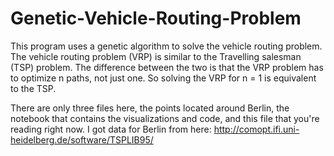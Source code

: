 # Genetic-Vehicle-Routing-Problem


This program uses a genetic algorithm to solve the vehicle routing problem. The vehicle routing problem (VRP) is similar to the Travelling salesman (TSP) problem. The difference between the two is that the VRP problem has to optimize n paths, not just one. So solving the VRP for n = 1 is equivalent to the TSP.

There are only three files here, the points located around Berlin, the notebook that contains the visualizations and code, and this file that you're reading right now. I got data for Berlin from here: http://comopt.ifi.uni-heidelberg.de/software/TSPLIB95/

